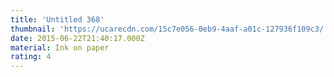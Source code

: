 ```yaml
---
title: 'Untitled 368'
thumbnail: 'https://ucarecdn.com/15c7e056-0eb9-4aaf-a01c-127936f109c3/'
date: 2015-06-22T21:40:17.000Z
material: Ink on paper
rating: 4
---
```

